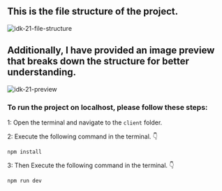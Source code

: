 ## This is the file structure of the project.

![idk-21-file-structure](https://github.com/movevirtual/idk-tailwindkit-instruction/assets/136367781/422d8fc4-f8c5-4958-8fe8-b2e26ca7061c)

## Additionally, I have provided an image preview that breaks down the structure for better understanding.

![idk-21-preview](https://github.com/movevirtual/idk-tailwindkit-instruction/assets/136367781/b0864483-5407-4ced-80e0-88d7ab52a1cb)

### To run the project on localhost, please follow these steps:

1: Open the terminal and navigate to the `client` folder.

2: Execute the following command in the terminal. 👇

```
npm install
```

3: Then Execute the following command in the terminal. 👇

```
npm run dev
```
